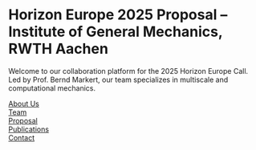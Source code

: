 # Horizon Europe 2025 Proposal – Institute of General Mechanics, RWTH Aachen

Welcome to our collaboration platform for the 2025 Horizon Europe Call. Led by Prof. Bernd Markert, our team specializes in multiscale and computational mechanics.

[About Us](about.md) <br>
[Team](team.md) <br>
[Proposal]([proposal.md) <br>
[Publications](publications.md) <br>
[Contact](contact.md) <br>
